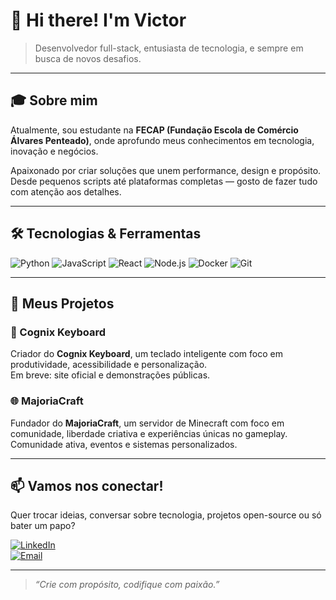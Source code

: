 # 👋 Hi there! I'm Victor

> Desenvolvedor full-stack, entusiasta de tecnologia, e sempre em busca de novos desafios.  

---

## 🎓 Sobre mim

Atualmente, sou estudante na **FECAP (Fundação Escola de Comércio Álvares Penteado)**, onde aprofundo meus conhecimentos em tecnologia, inovação e negócios.

Apaixonado por criar soluções que unem performance, design e propósito. Desde pequenos scripts até plataformas completas — gosto de fazer tudo com atenção aos detalhes.

---

## 🛠 Tecnologias & Ferramentas

![Python](https://img.shields.io/badge/-Python-333333?style=flat&logo=python)
![JavaScript](https://img.shields.io/badge/-JavaScript-F7DF1E?style=flat&logo=javascript&logoColor=black)
![React](https://img.shields.io/badge/-React-61DAFB?style=flat&logo=react&logoColor=black)
![Node.js](https://img.shields.io/badge/-Node.js-339933?style=flat&logo=node.js&logoColor=white)
![Docker](https://img.shields.io/badge/-Docker-2496ED?style=flat&logo=docker)
![Git](https://img.shields.io/badge/-Git-F05032?style=flat&logo=git&logoColor=white)

---

## 🚀 Meus Projetos

### 🧠 Cognix Keyboard
Criador do **Cognix Keyboard**, um teclado inteligente com foco em produtividade, acessibilidade e personalização.  
Em breve: site oficial e demonstrações públicas.

### 🌐 MajoriaCraft
Fundador do **MajoriaCraft**, um servidor de Minecraft com foco em comunidade, liberdade criativa e experiências únicas no gameplay.  
Comunidade ativa, eventos e sistemas personalizados.

---

## 📫 Vamos nos conectar!

Quer trocar ideias, conversar sobre tecnologia, projetos open-source ou só bater um papo?

[![LinkedIn](https://img.shields.io/badge/-LinkedIn-0077B5?style=flat&logo=linkedin&logoColor=white)](https://linkedin.com/in/seulinkedin)  
[![Email](https://img.shields.io/badge/-Email-D14836?style=flat&logo=gmail&logoColor=white)](mailto:seuemail@gmail.com)

---

> *“Crie com propósito, codifique com paixão.”*

